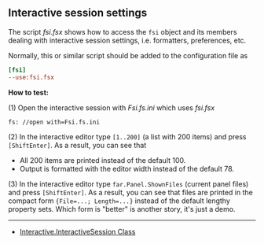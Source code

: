 
## Interactive session settings

The script *fsi.fsx* shows how to access the `fsi` object and its members
dealing with interactive session settings, i.e. formatters, preferences, etc.

Normally, this or similar script should be added to the configuration file as

```ini
[fsi]
--use:fsi.fsx
```

**How to test:**

(1) Open the interactive session with *Fsi.fs.ini* which uses *fsi.fsx*

    fs: //open with=Fsi.fs.ini

(2) In the interactive editor type `[1..200]` (a list with 200 items) and press
`[ShiftEnter]`. As a result, you can see that

- All 200 items are printed instead of the default 100.
- Output is formatted with the editor width instead of the default 78.

(3) In the interactive editor type `far.Panel.ShownFiles` (current panel files)
and press `[ShiftEnter]`. As a result, you can see that files are printed in
the compact form `{File=...; Length=...}` instead of the default lengthy
property sets. Which form is "better" is another story, it's just a demo.

***

- [Interactive.InteractiveSession Class](https://msdn.microsoft.com/visualfsharpdocs/conceptual/interactive.interactivesession-class-%5bfsharp%5d)
